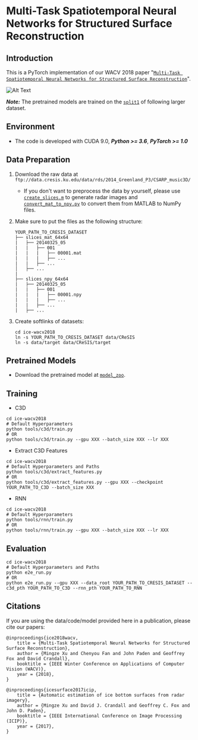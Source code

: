 # Multi-Task Spatiotemporal Neural Networks for Structured Surface Reconstruction

## Introduction

This is a PyTorch implementation of our WACV 2018 paper "[`Multi-Task Spatiotemporal Neural Networks for Structured Surface Reconstruction`](https://arxiv.org/pdf/1801.03986.pdf)".

![Alt Text](demo/Movie_20140401_03_033.gif)

***Note:*** The pretrained models are trained on the [`split1`](./data/ice.json) of following larger dataset.

## Environment

- The code is developed with CUDA 9.0, ***Python >= 3.6***, ***PyTorch >= 1.0***

## Data Preparation

1. Download the raw data at `ftp://data.cresis.ku.edu/data/rds/2014_Greenland_P3/CSARP_music3D/`

    - If you don't want to preprocess the data by yourself, please use [`create_slices.m`](./scripts/create_slices_64x64/create_slices.m) to generate radar images and [`convert_mat_to_npy.py`](./scripts/convert_mat_to_npy.py) to convert them from MATLAB to NumPy files.

2. Make sure to put the files as the following structure:
    ```
    YOUR_PATH_TO_CRESIS_DATASET
    ├── slices_mat_64x64
    |   ├── 20140325_05
    |   |   ├── 001
    |   |   |   ├── 00001.mat
    |   |   |   ├── ...
    |   |   ├── ...
    │   ├── ...
    |
    ├── slices_npy_64x64
    |   ├── 20140325_05
    |   |   ├── 001
    |   |   |   ├── 00001.npy
    |   |   |   ├── ...
    |   |   ├── ...
    |   ├── ...
    ```

3. Create softlinks of datasets:
    ```
    cd ice-wacv2018
    ln -s YOUR_PATH_TO_CRESIS_DATASET data/CReSIS
    ln -s data/target data/CReSIS/target
    ```

## Pretrained Models

- Download the pretrained model at [`model_zoo`](./model_zoo).

## Training

- C3D
```
cd ice-wacv2018
# Default Hyperparameters
python tools/c3d/train.py
# OR
python tools/c3d/train.py --gpu XXX --batch_size XXX --lr XXX
```

- Extract C3D Features
```
cd ice-wacv2018
# Default Hyperparameters and Paths
python tools/c3d/extract_features.py
# OR
python tools/c3d/extract_features.py --gpu XXX --checkpoint YOUR_PATH_TO_C3D --batch_size XXX
```

- RNN
```
cd ice-wacv2018
# Default Hyperparameters
python tools/rnn/train.py
# OR
python tools/rnn/train.py --gpu XXX --batch_size XXX --lr XXX
```

## Evaluation
```
cd ice-wacv2018
# Default Hyperparameters and Paths
python e2e_run.py
# OR
python e2e_run.py --gpu XXX --data_root YOUR_PATH_TO_CRESIS_DATASET --c3d_pth YOUR_PATH_TO_C3D --rnn_pth YOUR_PATH_TO_RNN
```

## Citations

If you are using the data/code/model provided here in a publication, please cite our papers:

    @inproceedings{ice2018wacv, 
        title = {Multi-Task Spatiotemporal Neural Networks for Structured Surface Reconstruction},
        author = {Mingze Xu and Chenyou Fan and John Paden and Geoffrey Fox and David Crandall},
        booktitle = {IEEE Winter Conference on Applications of Computer Vision (WACV)},
        year = {2018},
    }

    @inproceedings{icesurface2017icip, 
        title = {Automatic estimation of ice bottom surfaces from radar imagery},
        author = {Mingze Xu and David J. Crandall and Geoffrey C. Fox and John D. Paden},
        booktitle = {IEEE International Conference on Image Processing (ICIP)},
        year = {2017},
    }
